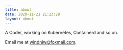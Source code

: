 ```yaml
---
title: about
date: 2020-11-21 21:23:28
layout: about
---
```


A Coder, working on Kubernetes, Containerd and so on.

Email me at windniw@foxmail.com.
